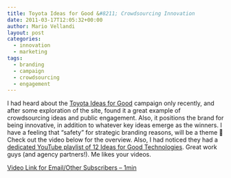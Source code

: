 ```yaml
---
title: Toyota Ideas for Good &#8211; Crowdsourcing Innovation
date: 2011-03-17T12:05:32+00:00
author: Mario Vellandi
layout: post
categories:
  - innovation
  - marketing
tags:
  - branding
  - campaign
  - crowdsourcing
  - engagement
---
```

I had heard about the [Toyota Ideas for Good](http://www.toyota.com/ideas-for-good/) campaign only recently, and after some exploration of the site, found it a great example of crowdsourcing ideas and public engagement. Also, it positions the brand for being innovative, in addition to whatever key ideas emerge as the winners. I have a feeling that &#8220;safety&#8221; for strategic branding reasons, will be a theme 🙂 Check out the video below for the overview. Also, I had noticed they had a [dedicated YouTube playlist of 12 Ideas for Good Technologies](http://www.youtube.com/watch?v=Ujg9QXg4gVo&feature=list_related&playnext=1&list=SPFBC7DF754281342C). Great work guys (and agency partners!). Me likes your videos.

[Video Link for Email/Other Subscribers &#8211; 1min](http://www.youtube.com/watch?v=mvHZRINIALk)
